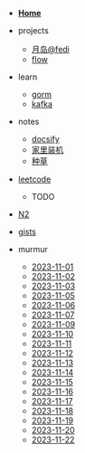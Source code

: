 <!-- docs/_sidebar.md -->

- [**Home**](/)

- projects

  * [月岛@fedi](moonchan-fedi.md)
  * [flow](flow.md)

- learn

  * [gorm](gorm.md)
  * [kafka](kafka.md)

- notes

  * [docsify](docsify.md)
  * [家里装机](pc.md)
  * [种草](buy.md)

- [leetcode](leetcode.md)
  
  * TODO

- [N2](n2.md)
- [gists](gist.md)

- murmur

  * [2023-11-01](murmur/2023-11-01.md)
  * [2023-11-02](murmur/2023-11-02.md)
  * [2023-11-03](murmur/2023-11-03.md)
  * [2023-11-05](murmur/2023-11-05.md)
  * [2023-11-06](murmur/2023-11-06.md)
  * [2023-11-07](murmur/2023-11-07.md)
  * [2023-11-09](murmur/2023-11-09.md)
  * [2023-11-10](murmur/2023-11-10.md)
  * [2023-11-11](murmur/2023-11-11.md)
  * [2023-11-12](murmur/2023-11-12.md)
  * [2023-11-13](murmur/2023-11-13.md)
  * [2023-11-14](murmur/2023-11-14.md)
  * [2023-11-15](murmur/2023-11-15.md)
  * [2023-11-16](murmur/2023-11-16.md)
  * [2023-11-17](murmur/2023-11-17.md)
  * [2023-11-18](murmur/2023-11-18.md)
  * [2023-11-19](murmur/2023-11-19.md)
  * [2023-11-20](murmur/2023-11-20.md)
  * [2023-11-22](murmur/2023-11-22.md)
